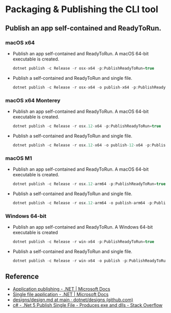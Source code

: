 # Packaging & Publishing the CLI tool

## Publish an app self-contained and ReadyToRun.

### macOS x64 
- Publish an app self-contained and ReadyToRun. A macOS 64-bit executable is created.
    ```csharp
    dotnet publish -c Release -r osx-x64 -p:PublishReadyToRun=true
    ```
- Publish a self-contained and ReadyToRun and single file.
    ```csharp
    dotnet publish -c Release -r osx-x64 -o publish-x64 -p:PublishReadyToRun=true -p:PublishSingleFile=true -p:PublishTrimmed=true --self-contained true -p:IncludeNativeLibrariesForSelfExtract=true -p:UseAppHost=true
    ```
### macOS x64 Monterey
- Publish an app self-contained and ReadyToRun. A macOS 64-bit executable is created.
    ```csharp
    dotnet publish -c Release -r osx.12-x64 -p:PublishReadyToRun=true
    ```
- Publish a self-contained and ReadyToRun and single file.
    ```csharp
    dotnet publish -c Release -r osx.12-x64 -o publish-12-x64 -p:PublishReadyToRun=true -p:PublishSingleFile=true -p:PublishTrimmed=true --self-contained true -p:IncludeNativeLibrariesForSelfExtract=true -p:UseAppHost=true
    ```

### macOS M1
- Publish an app self-contained and ReadyToRun. A macOS 64-bit executable is created.
    ```csharp
    dotnet publish -c Release -r osx.12-arm64 -p:PublishReadyToRun=true
    ```
- Publish a self-contained and ReadyToRun and single file.
    ```csharp
    dotnet publish -c Release -r osx.12-arm64 -o publish-arm64 -p:PublishReadyToRun=true -p:PublishSingleFile=true -p:PublishTrimmed=true --self-contained true -p:IncludeNativeLibrariesForSelfExtract=true -p:UseAppHost=true
    ```

### Windows 64-bit
- Publish an app self-contained and ReadyToRun. A Windows 64-bit executable is created
    ```csharp
    dotnet publish -c Release -r win-x64 -p:PublishReadyToRun=true
    ```

- Publish a self-contained and ReadyToRun and single file.
    ```csharp
    dotnet publish -c Release -r win-x64 -o publish -p:PublishReadyToRun=true -p:PublishSingleFile=true -p:PublishTrimmed=true --self-contained true -p:IncludeNativeLibrariesForSelfExtract=true
    ```



## Reference
- [Application publishing - .NET | Microsoft Docs](https://docs.microsoft.com/en-us/dotnet/core/deploying/)
- [Single file application - .NET | Microsoft Docs](https://docs.microsoft.com/en-us/dotnet/core/deploying/single-file/overview#other-considerations)
- [designs/design.md at main · dotnet/designs (github.com)](https://github.com/dotnet/designs/blob/main/accepted/2020/single-file/design.md#user-experience)
- [c# - .Net 5 Publish Single File - Produces exe and dlls - Stack Overflow](https://stackoverflow.com/questions/65170327/net-5-publish-single-file-produces-exe-and-dlls)
